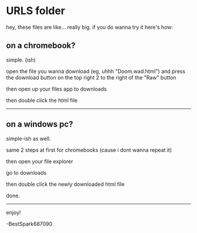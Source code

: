 # URLS folder

hey, these files are like... really big. if you do wanna try it here's how:

## on a chromebook?

simple. (ish)

open the file you wanna download (eg, uhhh "Doom.wad.html") and press the download button on the top right 2 to the right of the "Raw" button

then open up your files app to downloads

then double click the html file

---

## on a windows pc?

simple-ish as well.

same 2 steps at first for chromebooks (cause i dont wanna repeat it)

then open your file explorer

go to downloads

then double click the newly downloaded html file

done.

---

enjoy!

-BestSpark687090